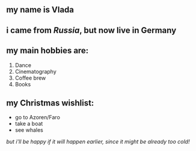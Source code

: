 ## my name is __Vlada__

## i came from *Russia*, but now live in __Germany__

## my __main__ hobbies are:
1. Dance
2. Cinematography
3. Coffee brew
4. Books

## my Christmas wishlist:
+ go to Azoren/Faro
+ take a boat
+ see whales

*but i'll be happy if it will happen earlier, since it might be already too cold!*

